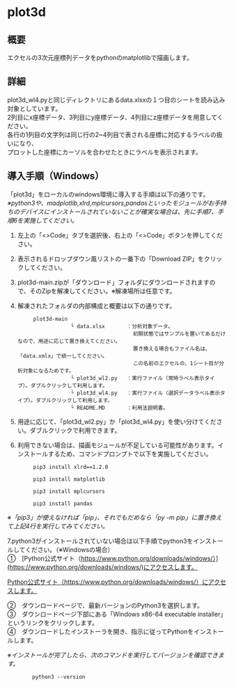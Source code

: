 # plot3d
## 概要
エクセルの3次元座標列データをpythonのmatplotlibで描画します。

## 詳細
plot3d_wl4.pyと同じディレクトリにあるdata.xlsxの１つ目のシートを読み込み対象としています。<br>
2列目にx座標データ、3列目にy座標データ、4列目にz座標データを用意してください。<br>
各行の1列目の文字列は同じ行の2~4列目で表される座標に対応するラベルの扱いになり、<br>
プロットした座標にカーソルを合わせたときにラベルを表示されます。<br>

## 導入手順（Windows）
「plot3d」をローカルのwindows環境に導入する手順は以下の通りです。<br>
*※python3や、madplotlib,xlrd,mplcursors,pandasといったモジュールがお手持ちのデバイスにインストールされていないことが確実な場合は、先に手順7、手順6を実施してください。*

1. 左上の「<>Code」タブを選択後、右上の「<>Code」ボタンを押してください。<br>
2. 表示されるドロップダウン風リストの一番下の「Download ZIP」をクリックしてください。<br>
3. plot3d-main.zipが「ダウンロード」フォルダにダウンロードされますので、そのZipを解凍してください。※解凍場所は任意です。<br>
4. 解凍されたフォルダの内部構成と概要は以下の通りです。<br>

            plot3d-main
                        └ data.xlsx       ：分析対象データ。
                                            初期状態ではサンプルを置いてあるだけなので、用途に応じて置き換えてください。
                                            置き換える場合もファイル名は、「data.xmlx」で統一してください。
                                            この名前のエクセルの、1シート目が分析対象になるためです。
                        └ plot3d_wl2.py   ：実行ファイル（常時ラベル表示タイプ）。ダブルクリックして利用します。
                        └ plot3d_wl4.py   ：実行ファイル（選択データラベル表示タイプ）。ダブルクリックして利用します。
                        └ README.MD       ：利用法説明書。

5. 用途に応じて、「plot3d_wl2.py」か「plot3d_wl4.py」を使い分けてください。ダブルクリックで利用できます。<br>
6. 利用できない場合は、描画モジュールが不足している可能性があります。インストールするため、コマンドプロンプトで以下を実施してください。<br>

            pip3 install xlrd==1.2.0

            pip3 install matplotlib

            pip3 install mplcursors

            pip3 install pandas

*※「pip3」が使えなければ「pip」、それでもだめなら「py -m pip」に置き換えて上記4行を実行してみてください。*

7.python3がインストールされていない場合は以下手順でpython3をインストールしてください。（※Windowsの場合）<br>
            ①　[Python公式サイト（https://www.python.org/downloads/windows/）](https://www.python.org/downloads/windows/)にアクセスします。<br>
            <p><a href="https://www.python.org/downloads/windows/" target="_blank">Python公式サイト（https://www.python.org/downloads/windows/）にアクセスします。</a></p>
            ②　ダウンロードページで、最新バージョンのPython3を選択します。<br>
            ③　ダウンロードページ下部にある「Windows x86-64 executable installer」というリンクをクリックします。<br>
            ④　ダウンロードしたインストーラを開き、指示に従ってPythonをインストールします。<br>

*※インストールが完了したら、次のコマンドを実行してバージョンを確認できます。*

            python3 --version
